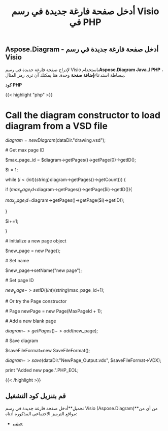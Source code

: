 ﻿---
title: أدخل صفحة فارغة جديدة في رسم Visio في PHP
type: docs
weight: 20
url: /ar/java/insert-a-new-blank-page-into-a-visio-drawing-in-php/
---
## **Aspose.Diagram - أدخل صفحة فارغة جديدة في رسم Visio**
 لإدراج صفحة فارغة جديدة في رسم Visio باستخدام**Aspose.Diagram Java لـ PHP** ، ببساطة استدعاء**إضافة صفحة** وحدة. هنا يمكنك أن ترى رمز المثال.

**كود PHP**

{{< highlight "php" >}}

 # Call the diagram constructor to load diagram from a VSD file

$diagram = new Diagram($dataDir."drawing.vsd");

\# Get max page ID

$max_page_id = $diagram->getPages()->getPage(0)->getID();

$i = 1;

while ($i<(int)(string)$diagram->getPages()->getCount()) {

if ($max_page_id<$diagram->getPages()->getPage($i)->getID()){

$max_page_id=$diagram->getPages()->getPage($i)->getID();

}

$i+=1;

}

\# Initialize a new page object

$new_page = new Page();

\# Set name

$new_page->setName("new page");

\# Set page ID

$new_page->setID((int)(string)$max_page_id+1);

\# Or try the Page constructor

\# Page newPage = new Page(MaxPageId + 1);

\# Add a new blank page

$diagram->getPages()->add($new_page);

\# Save diagram

$saveFileFormat=new SaveFileFormat();

$diagram->save($dataDir."NewPage_Output.vdx", $saveFileFormat->VDX);

print "Added new page.".PHP_EOL;

{{< /highlight >}}
## **قم بتنزيل كود التشغيل**
 تحميل**أدخل صفحة فارغة جديدة في رسم Visio (Aspose.Diagram)**من أي من مواقع الترميز الاجتماعي المذكورة أدناه:

- [جيثب](https://github.com/asposediagram/Aspose.Diagram-for-Java/blob/master/Plugins/Aspose_Diagram_Java_for_PHP/src/aspose/diagram/WorkingwithPages/AddPage.php)
